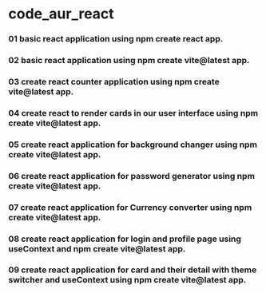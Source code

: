 # code_aur_react

### 01 basic react application using npm create react app.
### 02 basic react application using npm create vite@latest app.

### 03 create react counter application using npm create vite@latest app.

### 04 create react to render cards in our user interface using npm create vite@latest app.

### 05 create react application for background changer using npm create vite@latest app.

### 06 create react application for password generator using npm create vite@latest app.

### 07 create react application for Currency converter using npm create vite@latest app.

### 08 create react application for login and profile page using useContext and npm create vite@latest app.

### 09 create react application for card and their detail with theme switcher and useContext using npm create vite@latest app.


